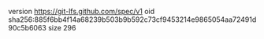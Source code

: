 version https://git-lfs.github.com/spec/v1
oid sha256:885f6bb4f14a68239b503b9b592c73cf9453214e9865054aa72491d90c5b6063
size 296
